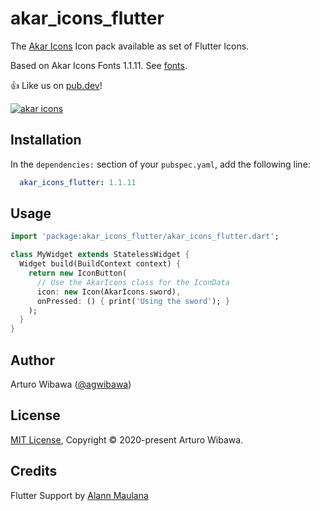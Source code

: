 # akar_icons_flutter
The [Akar Icons](https://akaricons.com/) Icon pack available as set of Flutter Icons.

Based on Akar Icons Fonts 1.1.11. See [fonts](https://github.com/artcoholic/akar-icons-fonts/tree/main/src/fonts/).

👍 Like us on [pub.dev](https://pub.dev/packages/akar_icons_flutter)!

<a href="https://akaricons.com" target="_blank">
  <img alt="akar icons" src="https://repository-images.githubusercontent.com/306119910/c3a57000-2be0-11eb-88a2-2714f9bafcd4">
</a>

## Installation

In the `dependencies:` section of your `pubspec.yaml`, add the following line:

```yaml
  akar_icons_flutter: 1.1.11
```

## Usage

```dart
import 'package:akar_icons_flutter/akar_icons_flutter.dart';

class MyWidget extends StatelessWidget {
  Widget build(BuildContext context) {
    return new IconButton(
      // Use the AkarIcons class for the IconData
      icon: new Icon(AkarIcons.sword),
      onPressed: () { print('Using the sword'); }
    );
  }
}
```

## Author
Arturo Wibawa ([@agwibawa](https://twitter.com/agwibawa))

## License
[MIT License](./LICENSE), Copyright © 2020-present Arturo Wibawa.

## Credits
Flutter Support by [Alann Maulana](https://github.com/alann-maulana)